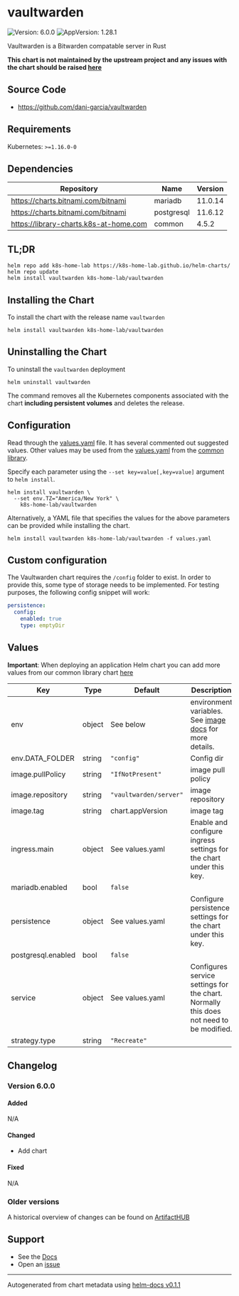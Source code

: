 # vaultwarden

![Version: 6.0.0](https://img.shields.io/badge/Version-6.0.0-informational?style=flat-square) ![AppVersion: 1.28.1](https://img.shields.io/badge/AppVersion-1.28.1-informational?style=flat-square)

Vaultwarden is a Bitwarden compatable server in Rust

**This chart is not maintained by the upstream project and any issues with the chart should be raised [here](https://github.com/k8s-home-lab/helm-charts/issues/new/choose)**

## Source Code

* <https://github.com/dani-garcia/vaultwarden>

## Requirements

Kubernetes: `>=1.16.0-0`

## Dependencies

| Repository | Name | Version |
|------------|------|---------|
| https://charts.bitnami.com/bitnami | mariadb | 11.0.14 |
| https://charts.bitnami.com/bitnami | postgresql | 11.6.12 |
| https://library-charts.k8s-at-home.com | common | 4.5.2 |

## TL;DR

```console
helm repo add k8s-home-lab https://k8s-home-lab.github.io/helm-charts/
helm repo update
helm install vaultwarden k8s-home-lab/vaultwarden
```

## Installing the Chart

To install the chart with the release name `vaultwarden`

```console
helm install vaultwarden k8s-home-lab/vaultwarden
```

## Uninstalling the Chart

To uninstall the `vaultwarden` deployment

```console
helm uninstall vaultwarden
```

The command removes all the Kubernetes components associated with the chart **including persistent volumes** and deletes the release.

## Configuration

Read through the [values.yaml](./values.yaml) file. It has several commented out suggested values.
Other values may be used from the [values.yaml](https://github.com/k8s-at-home/library-charts/tree/main/charts/stable/common/values.yaml) from the [common library](https://github.com/k8s-at-home/library-charts/tree/main/charts/stable/common).

Specify each parameter using the `--set key=value[,key=value]` argument to `helm install`.

```console
helm install vaultwarden \
  --set env.TZ="America/New York" \
    k8s-home-lab/vaultwarden
```

Alternatively, a YAML file that specifies the values for the above parameters can be provided while installing the chart.

```console
helm install vaultwarden k8s-home-lab/vaultwarden -f values.yaml
```

## Custom configuration

The Vaultwarden chart requires the `/config` folder to exist. In order to provide this, some type of storage needs to be implemented.
For testing purposes, the following config snippet will work:

````yaml
persistence:
  config:
    enabled: true
    type: emptyDir
````

## Values

**Important**: When deploying an application Helm chart you can add more values from our common library chart [here](https://github.com/k8s-at-home/library-charts/tree/main/charts/stable/common)

| Key | Type | Default | Description |
|-----|------|---------|-------------|
| env | object | See below | environment variables. See [image docs](https://github.com/dani-garcia/vaultwarden/blob/main/.env.template) for more details. |
| env.DATA_FOLDER | string | `"config"` | Config dir |
| image.pullPolicy | string | `"IfNotPresent"` | image pull policy |
| image.repository | string | `"vaultwarden/server"` | image repository |
| image.tag | string | chart.appVersion | image tag |
| ingress.main | object | See values.yaml | Enable and configure ingress settings for the chart under this key. |
| mariadb.enabled | bool | `false` |  |
| persistence | object | See values.yaml | Configure persistence settings for the chart under this key. |
| postgresql.enabled | bool | `false` |  |
| service | object | See values.yaml | Configures service settings for the chart. Normally this does not need to be modified. |
| strategy.type | string | `"Recreate"` |  |

## Changelog

### Version 6.0.0

#### Added

N/A

#### Changed

* Add chart

#### Fixed

N/A

### Older versions

A historical overview of changes can be found on [ArtifactHUB](https://artifacthub.io/packages/helm/k8s-home-lab-helm-charts/vaultwarden?modal=changelog)

## Support

- See the [Docs](https://docs.k8s-at-home.com/our-helm-charts/getting-started/)
- Open an [issue](https://github.com/k8s-home-lab/helm-charts/issues/new/choose)

----------------------------------------------
Autogenerated from chart metadata using [helm-docs v0.1.1](https://github.com/k8s-at-home/helm-docs/releases/v0.1.1)
